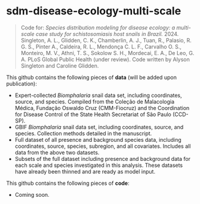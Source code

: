 # sdm-disease-ecology-multi-scale
> Code for: _Species distribution modeling for disease ecology: a multi-scale case study for schistosomiasis host snails in Brazil._ 2024. Singleton, A. L., Glidden, C. K., Chamberlin, A. J., Tuan, R., Palasio, R. G. S., Pinter A., Caldeira, R. L., Mendonça C. L. F., Carvalho O. S., Monteiro, M. V., Athni, T. S., Sokolow S. H., Mordecai, E. A., De Leo, G. A. PLoS Global Public Health (under review). Code written by Alyson Singleton and Caroline Glidden.

This github contains the following pieces of __data__ (will be added upon publication):
* Expert-collected _Biomphalaria_ snail data set, including coordinates, source, and species. Compiled from the Coleção de Malacologia Médica, Fundação Oswaldo Cruz (CMM-Fiocruz) and the Coordination for Disease Control of the State Health Secretariat of São Paulo (CCD-SP).
* GBIF _Biomphalaria_ snail data set, including coordinates, source, and species. Collection methods detailed in the manuscript.
* Full dataset of all presence and background species data, including coordinates, source, species, subregion, and all covariates. Includes all data from the above two datasets.
* Subsets of the full dataset including presence and background data for each scale and species investigated in this analysis. These datasets have already been thinned and are ready as model input.

This github contains the following pieces of __code__:
* Coming soon.
